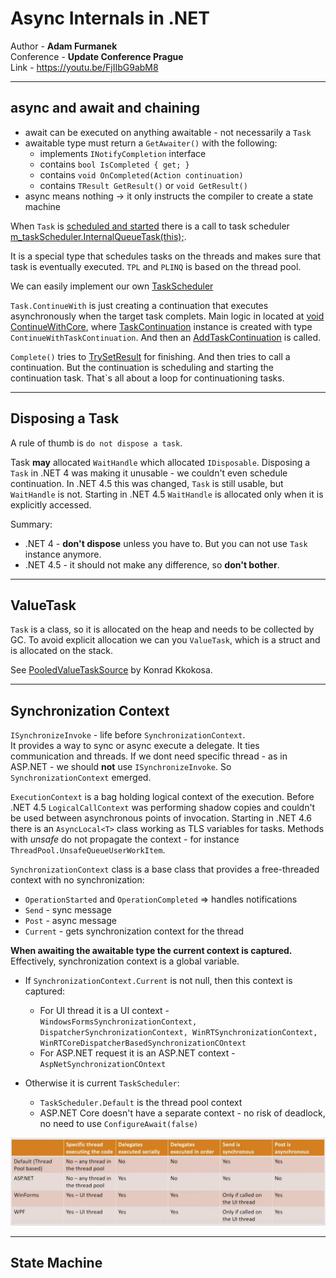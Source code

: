 # Async Internals in .NET
Author - **Adam Furmanek**  
Conference - **Update Conference Prague**  
Link - https://youtu.be/FjIIbG9abM8  

---
## async and await and chaining
- await can be executed on anything awaitable - not necessarily a `Task`
- awaitable type must return a `GetAwaiter()` with the following:
    - implements `INotifyCompletion` interface
    - contains `bool IsCompleted { get; }`
    - contains `void OnCompleted(Action continuation)`
    - contains `TResult GetResult()` or `void GetResult()`
- async means nothing -> it only instructs the compiler to create a state machine

When `Task` is [scheduled and started](https://source.dot.net/System.Private.CoreLib/R/107ac97251bea153.html) there is a call to task scheduler [m_taskScheduler.InternalQueueTask(this);](https://source.dot.net/#System.Private.CoreLib/Task.cs,1681).

It is a special type that schedules tasks on the threads and makes sure that task is eventually executed. `TPL` and `PLINQ` is based on the thread pool.

We can easily implement our own [TaskScheduler](./MyTaskScheduler.cs)

`Task.ContinueWith` is just creating a continuation that executes asynchronously when the target task complets. Main logic in located at [void ContinueWithCore](https://source.dot.net/System.Private.CoreLib/R/0a28c847d772a11b.html), where [TaskContinuation](https://source.dot.net/#System.Private.CoreLib/Task.cs,4364) instance is created with type `ContinueWithTaskContinuation`. And then an [AddTaskContinuation](https://source.dot.net/#System.Private.CoreLib/Task.cs,4422) is called.

`Complete()` tries to [TrySetResult](https://source.dot.net/#System.Private.CoreLib/Task.cs,3225) for finishing. And then tries to call a continuation. But the continuation is scheduling and starting the continuation task. That`s all about a loop for continuationing tasks.

---
## Disposing a Task
A rule of thumb is `do not dispose a task`.  

Task **may** allocated `WaitHandle` which allocated `IDisposable`.
Disposing a `Task` in .NET 4 was making it unusable - we couldn't even schedule continuation.
In .NET 4.5 this was changed, `Task` is still usable, but `WaitHandle` is not.
Starting in .NET 4.5 `WaitHandle` is allocated only when it is explicitly accessed.

Summary:
- .NET 4 - **don't dispose** unless you have to. But you can not use `Task` instance anymore.
- .NET 4.5 - it should not make any difference, so **don't bother**.

---
## ValueTask
`Task` is a class, so it is allocated on the heap and needs to be collected by GC.
To avoid explicit allocation we can you `ValueTask`, which is a struct and is allocated on the stack.

See [PooledValueTaskSource](PooledValueTaskSource\Program.cs) by Konrad Kkokosa.

---
## Synchronization Context

`ISynchronizeInvoke` - life before `SynchronizationContext`.  
It provides a way to sync or async execute a delegate.
It ties communication and threads.
If we dont need specific thread - as in ASP.NET - we should **not** use `ISynchronizeInvoke`. So `SynchronizationContext` emerged.

`ExecutionContext` is a bag holding logical context of the execution.
Before .NET 4.5 `LogicalCallContext` was performing shadow copies and couldn't be used between asynchronous points of invocation.
Starting in .NET 4.6 there is an `AsyncLocal<T>` class working as TLS variables for tasks.
Methods with *unsafe* do not propagate the context - for instance `ThreadPool.UnsafeQueueUserWorkItem`.

`SynchronizationContext` class is a base class that provides a free-threaded context with no synchronization:
- `OperationStarted` and `OperationCompleted` => handles notifications
- `Send` - sync message
- `Post` - async message
- `Current` - gets synchronization context for the thread

**When awaiting the awaitable type the current context is captured.**
Effectively, synchronization context is a global variable.
- If `SynchronizationContext.Current` is not null, then this context is captured:
  - For UI thread it is a UI context - `WindowsFormsSynchronizationContext, DispatcherSynchronizationContext, WinRTSynchronizationContext, WinRTCoreDispatcherBasedSynchronizationCOntext`
  - For ASP.NET request it is an ASP.NET context - `AspNetSynchronizationCOntext`

- Otherwise it is current `TaskScheduler`:
  - `TaskScheduler.Default` is the thread pool context
  - ASP.NET Core doesn't have a separate context - no risk of deadlock, no need to use `ConfigureAwait(false)`

![contexts in apps](synchronizationContextInDifferentApps.jpg)

---
## State Machine
